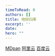 ```yaml
---
timeToRead: 0
authors: []
title: 地狱归来
excerpt: ''
date: 
hero: ""
---
```

[MDpan](https://mdpan.tk/%E5%9C%B0%E7%8B%B1%E5%BD%92%E6%9D%A5)
[阿里云](https://www.aliyundrive.com/s/oWAwMxhJdJ1)
[百度云](https://pan.baidu.com/s/1RA9d7HMyATQBL5BI8JEZWQ?pwd=pfv5)